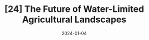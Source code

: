---
title: "[24] The Future of Water-Limited Agricultural Landscapes"
collection: publications
permalink: /publication/2024-WaterLimitedAg
date: 2024-01-04
venue: 'Environmental Research Letters'
link: https://doi.org/10.1088/1748-9326/ad1ad1
citation: "Peterson CA, Davis KF, Dybala KE, Fernández FJ, Ghimire R, Nidumolo U, Roche R. (2024) The Future of Water-Limited Agricultural Landscapes. <i>Environmental Research Letters</i>."
---